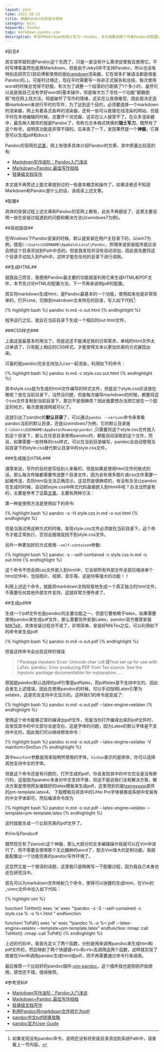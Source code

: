 ```yaml
---
layout: post
time: 2013-10-21
title: 神器Pandoc的安装与使用
category: misc
keywords: Pandoc
tags: markdown,pandoc,vim
description: 传说中Makrdown的瑞士军刀——Pandoc，本文简要说明了作者Pandoc的配置过程。
---
```


#前言#

其实很早就知道Pandoc这个东西了，只是一直没有什么需求促使我去使用它。平时写博客虽然也是用Markdown，但是由于Jekyll并不支持Pandoc，所以也没有特别去研究它(目前博客使用的是[Kramdown](http://kramdown.rubyforge.org/ "Kramdown")渲染器，它在很多扩展语法都是借鉴Pandoc的。)。可是时过境迁，现在平时需要写一些非正式报告和总结，每次使用word的时候总觉得不舒服，有次为了调整一个段落的行距搞了1个多小时，虽然可以说是我自己没有学好word的基本操作，但是每次为了寻找一个功能"翻箱倒柜"地在网上找方法，彻底破坏了写作的情绪，这实在让我很难受。因此我决定选择markdown来进行平时的写作，为了达到这个目的，必须要选择一个markdown的渲染器，网上有着各式各样的渲染器，还有一些可以直接在线渲染的网站。但是平时在本地编辑的时候，总要开个浏览器，这实在让人接受不了。在众多渲染器中，最先映入眼帘的就是Pandoc了，号称为文本格式转换的**瑞士军刀**，既然有了这个称号，说明其功能是非常不错的。后来查了一下，发现果然是一个**神器**，它甚至可以生成pdf和docs！

Pandoc的官网在[这里](http://johnmacfarlane.net/pandoc/ "Pandoc")，网上有很多具体介绍Pandoc的文章，其中质量比较高的有:

- [Markdown写作进阶：Pandoc入门浅谈](http://www.yangzhiping.com/tech/pandoc.html "Markdown写作进阶：Pandoc入门浅谈]")
- [Markdown+Pandoc 最佳写作拍档](http://iout.in/archives/454.html "Markdown+Pandoc 最佳写作拍档")
- [轻量级文档写作](http://stdio.tumblr.com/lightdoc "轻量级文档写作")

本文就不再赘述上面文章提到过的一些基本概念和操作了，如果读者还不知道Markdown和Pandoc是什么的话，请阅读上述文章。


#配置#

具体的安装过程上述文章和Pandoc的官网上都有，此处不再细说了，这里主要说明一些在安装过程遇到的问题和解决方法(以windows7为例)。

##系统路径##

在Windows下Pandoc安装的时候，默认是安装在用户主目录下的，以win7为例，就是`C:\Users\USERNAME\AppData\Local\Pandoc`，照理来说安装程序是应该会把这个目录添加到Path中去的，但是我发现并没有自动添加，因此首先要将这个目录手动加入到Path中，这样才能在任何的目录下进行调用。

##生成HTML##

就我自己而言，我使用Pandoc最主要的功能就是利用它来生成HTML和PDF文件，本节先讨论HTML的配置方法，下一节再来说明pdf的配置。

其实将markdown生成html，是Pandoc最基本的一个功能，使用起来也是非常简单的，打开cmd，切换到makrdown文本所在的目录，写入如下代码[^1]:


{% highlight bash %}
pandoc in.md -o out.html
{% endhighlight %}


[^1]: 如果发现没有pandoc命令，说明还没有将安装目录添加到系统Path中，请查看上一节内容。

程序运行之后，就会在当前目录下生成一个相应的out.html文件。

###CSS样式###

上面这是最基本的用法了，但是这还不能满足我的日常需求，单纯的html文件太过单调了，只有配上相应的CSS样式，才能使得文本以更加优美的方式展现出来。

可喜的是pandoc完全支持加入css一起渲染，利用如下的命令：

{% highlight bash %}
pandoc in.md -c style.css out.html
{% endhighlight %}

其中style.css是为生成的html文件编写的样式文件，但是这个style.css应该放在哪呢？放在当前目录下，当然没问题，但是每次编写markdown的时候，都要将这个css文件复制到当前目录下，那岂不是很麻烦？因此我要想办法把它放在一个固定的地方，每次直接调用就可以了。

这就引出了pandoc的**默认目录**了，可以通过`pandoc --version`命令来查看pandoc当前的默认目录，还是以windows7为例，它的默认目录是`C:\Users\USERNAME\AppData\Roaming\pandoc` ,只需要将这个style.css文件放入到这个目录下，那么在任意目录使用pandoc时，都能自动读取到这个文件，而且，如果需要一些特殊的css样式，可以在当前目录编写，pandoc会自动使用当前目录下的style.css替代默认目录中的style.css文件。

###生成独立HTML###

通常来说，写作的目的是写给别人来看的，但是如果是使用html文件的格式的话，那么每次传输都需要传送整个目录文件，因为会有很多图片或css文件需要一起被传送，否则html会无法正确显示。这显然是很麻烦的，有没有办法让pandoc在生成的时候，自动把style.css中样式代码直接嵌入到html中呢？办法当然是有的，主要是参考了这篇[文章](http://devilgate.org/blog/2012/07/02/tip-using-pandoc-to-create-truly-standalone-html-files/ "using Pandoc to create truly standalone HTML files")。主要有两种方法：

第一种是使用方法是使用如下的命令:

{% highlight bash %}
pandoc -s -H style.css  in.md -o out.html
{% endhighlight %}

但是当我试用这种方式的时候，发现style.css文件必须放在当前目录下，这个命令才能正常执行，否则会报错说找不到style.css文件。

另外一种更加好的方式使用`--self-contained`参数:

{% highlight bash %}
pandoc -s --self-contianed -c style.css in.md -o out.html
{% endhighlight %}

这个命令不但会把css文件嵌入到html中，它会把所有外部文件全部压缩进单个html文件中，包括图片、视屏、音乐等。这是何等强大的功能！！

利用上述这个命令，就能将markdown文档轻易地生成一个真正独立的html文件，不需要任何其他外部文件支持，这就非常方便传递了。

##生成pdf##

生成一个pdf文件也是pandoc的主要功能之一，但是它要依赖于latex，如果需要使用pandoc来生成pdf文件，那么需要另外安装Latex，pandoc官方推荐安装[MiKTeX](http://miktex.org/ "MiKTeX")，具体安装过程也不说了，非常简单。安装好MikTex之后，可以利用如下的命令来生成pdf:

{% highlight bash %}
pandoc in.md -o out.pdf
{% endhighlight %}

但是这样命令会出现这样的错误

> ! Package inputenc Error: Unicode char \u8:鍒?not set up for use with LaTex. pandoc: Error producing PDF from Tex source. See the inputsnc package documentation for explanation. ...

原因是pandoc默认选择的pdf引擎是pdflatex，而pdflatex是不支持中文的，因此会发生上述错误。因此在使用pandoc的时候，可以手动指明Latex引擎为xelatex，这是完全支持中文显示的。这样我们的命令就变成了:

{% highlight bash %}
pandoc in.md -o out.pdf --latex-engine=xelatex
{% endhighlight %}

使用这个命令能够正常的编译出pdf文件，但是当你打开编译出来的pdf文件时，会发现其中的中文部分全是空白，这是字体的问题，因为Latex的默认字体是不支持中文的，因此我们可以继续修改命令：

{% highlight bash %}
pandoc in.md -o out.pdf --latex-engine=xelatex -V mainfont=SimSun
{% endhighlight %}

其中`mainfont`参数是用来指明所使用的字体，`SinSun`表示的是宋体，你可以选择其他支持中文的字体。

但是这个命令还是有问题的，打开生成的pdf，你会发现其中的中文完全是没有断行的，这是因为pandoc本身对中文支持不够，但这不是说我们没有解决方案，解决方案是使用网友编辑好的latex模板来生成pdf，这里用到的是[tzengyuxio](https://github.com/tzengyuxio/pages/tree/gh-pages/pandoc )提供的pm-template.latex4。 下载模板后将其中的LiHei Pro字体替换成系统中安装有的中文字体即可，然后编译命令改为

{% highlight bash %}
pandoc in.md -o out.pdf --latex-engine=xelatex --template=pm-template.latex
{% endhighlight %}

这时就能生成一个比较完美的pdf文件了。

#Vim与Pandoc#

既然现在有了panodc这个神器，那么大部分的文本编辑操作我就可以在Vim中进行了，而不需要去使用那个无比臃肿的word了，配合Vim强大的定制功能，我就能配置出一个功能完善的pandoc写作环境了。

这显然又是一个很深的话题，这里我只是稍微写一下配置过程，因为我自己本身也还在研究当中。

首先可以为markdown文件映射几个命令，使得可以快捷的生成html，在Vim的_vimrc文件中加入如下代码：

{% highlight vim %}

function! ToHtml()
	exec 'w'
	exec "!pandoc  -s -S --self-contained -c style.css % -o %<.html "
endfunction

function! ToPdf()
	exec 'w'
	exec "!pandoc  % -o %<.pdf --latex-engine=xelatex --template=pm-template.latex"
endfunction
:nmap <silent> <F5> :call ToHtml()<CR>
:nmap <silent> <F6> :call ToPdf()<CR>
{% endhighlight %}

上述的代码中，我首先定义了两个函数，分别是用来调用pandoc来生成html和pdf文件的，然后映射了两个快捷键`<F5>`和`<F6>`去调用这两个函数，这样就实现了直接在Vim中调用pandoc生成html或pdf，而不再需要通过命令行来调用。

最后推荐一个比较好的pandoc插件:[vim-pandoc](https://github.com/vim-pandoc/vim-pandoc "vim-pandoc")，这个插件我也是刚刚开始使用，感觉还不错，值得推荐。


#参考资料#

- [Markdown写作进阶：Pandoc入门浅谈](http://www.yangzhiping.com/tech/pandoc.html "Markdown写作进阶：Pandoc入门浅谈]")
- [Markdown+Pandoc 最佳写作拍档](http://iout.in/archives/454.html "Markdown+Pandoc 最佳写作拍档")
- [轻量级文档写作](http://stdio.tumblr.com/lightdoc "轻量级文档写作")
- [利用Pandoc将markdown文件转化为pdf](http://blog.sina.com.cn/s/blog_5ee56d450101dah2.html "利用Pandoc将markdown文件转化为pdf")
- [pandoc中文pdf转换攻略](http://afoo.me/2013-07-10-how-to-transform-chinese-pdf-with-pandoc.html "pandoc中文pdf转换攻略")
- [pandoc官方User Guide](http://johnmacfarlane.net/pandoc/README.html "pandoc官方User Guide")

